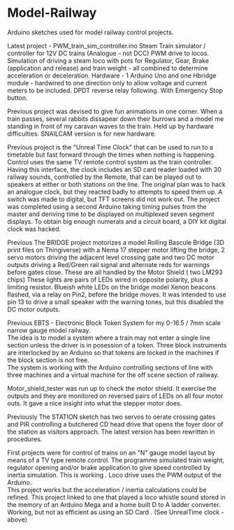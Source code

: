 # Model-Railway
Arduino sketches used for model railway control projects.

Latest project - PWM_train_sim_controller.ino   Steam Train simulator / controller for 12V DC trains (Analogue - not DCC)    PWM drive to locos.  Simulation of driving a steam loco with pots for Regulator, Gear, Brake  (application and release) and train weight - all combined to determine acceleration or deceleration.   Hardware - 1 Arduino Uno and one Hbridge module - hardwired to one direction only to allow voltage and current meters to be included.  DPDT reverse relay following.   With Emergency Stop button.

Previous project was devised to give fun animations in one corner.  When a train passes, several rabbits dissapear down their burrows and a model me standing in front of my caravan waves to the train.  Held up by hardware difficulties.  SNAILCAM version is for new hardware.

Previous  project is the  "Unreal Time Clock"  that can be used to run to a timetable but fast forward through the times when nothing is happening.   Control uses the same TV remote control system as the train controller.
Having this interface, the clock includes an SD card reader loaded with 30 railway sounds, controlled by the Remote, that can be played out to speakers at either or both stations on the line.
The original plan was to hack an analogue clock, but they reacted badly to attempts to speed them up.  A switch was made to digital, but TFT screens did not work out.  The project was completed using a second 
Arduino taking timing pulses from the master and deriving time to be displayed on multiplexed seven segment displays.
To obtain big enough numerals and a circuit board, a DIY kit digital clock was hacked.

Previous The BRIDGE project motorizes a model Rolling Bascule Bridge  (3D print files on Thingiverse) with a Nema 17 stepper motor lifting the bridge, 2 servo motors driving the adjacent level crossing gate and two DC motor outputs driving a Red/Green rail signal and alternate reds for warnings before gates close.  These are all handled by the Motor Shield ( two LM293 chips)
These lights are pairs of LEDs wired in opposite polarity, plus a limiting resistor.  Blueish white LEDs on the bridge model Xenon beacons flashed, via a relay on Pin2, before the bridge moves. It was intended to use pin 13 to drive a small speaker with the warning tones, but this disabled the DC motor outputs.

Previous   EBTS - Electronic Block Token System for my 0-16.5 / 7mm scale narrow gauge model railway.   
The idea is to model a system where a train may not enter a single line section unless the driver is in posession of a token.    Three block instruments are interlocked by an Arduino so that tokens are locked in the machines if the block section is not free.   
The system is working with the Arduino controlling sections of line with three machines and a virtual machine for the off scene section of railway.

Motor_shield_tester was run up to check the motor shield.  It exercise the outputs and they are monitored on reversed pairs of LEDs on all four motor outs.  It gave a nice insight into what the stepper motor does.

Previously The STATION sketch has two servos to oerate crossing gates and PIR controlling a butchered CD head drive that opens the foyer door of the station as visitors approach.    The latest version has been rewritten in procedures.

First projects were for control of trains on an "N" gauge model layout by means of a TV type remote control.
The programme simulated train weight, regulator opening and/or brake application to give speed controlled by inertia simulation.  This is working .  Loco drive uses the PWM output of the Arduino.   
This project works but the acceleration / inertia calculations could be refined.
This project linked to one that played a loco whistle sound stored in the memory of an Arduino Mega and a home built D to A ladder converter.  Working, but not as efficient as using an SD Card .  (See UnrealTime clock - above)

